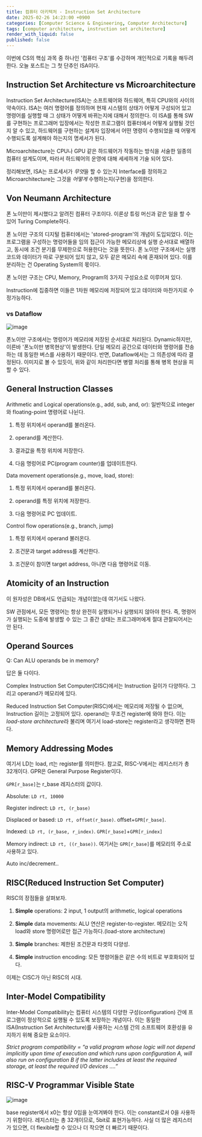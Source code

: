 ```yaml
---
title: 컴퓨터 아키텍처 - Instruction Set Architecture
date: 2025-02-26 14:23:00 +0900
categories: [Computer Science & Engineering, Computer Architecture]
tags: [computer architecture, instruction set architecture]
render_with_liquid: false
published: false
---
```


이번에 CS의 핵심 과목 중 하나인 '컴퓨터 구조'를 수강하며 개인적으로 기록을 해두려 한다. 오늘 포스트는 그 첫 단추인 ISA이다.

## Instruction Set Architecture vs Microarchitecture

Instruction Set Architecture(ISA)는 소프트웨어와 하드웨어, 특히 CPU와의 사이의 약속이다. ISA는 여러 명령어를 정의하며
현재 시스템의 상태가 어떻게 구성되어 있고 명령어를 실행할 때 그 상태가
어떻게 바뀌는지에 대해서 정의한다. 이 ISA를 통해 SW를 구현하는 프로그래머 입장에서는 작성한 프로그램이 컴퓨터에서 어떻게 실행될 것인지 알 수 있고, 하드웨어를 구현하는 설계자 입장에서 어떤 명령이 수행되었을 때 어떻게 수행되도록 설계해야 하는지의 명세서가 된다.

Microarchitecture는 CPU나 GPU 같은 하드웨어가 작동하는 방식을 서술한 일종의 컴퓨터 설계도이며, 따라서 하드웨어의 운영에 대해 세세하게 기술 되어 있다.

정리해보면, ISA는 프로세서가 *무엇*을 할 수 있는지 Interface를 정의하고 Microarchitecture는 그것을 *어떻게* 수행하는지(구현)을 정의한다.

## Von Neumann Architecture

폰 노이만이 제시했다고 알려진 컴퓨터 구조이다. 이론상 튜링 머신과 같은 일을 할 수 있어 Turing Complete하다. 

폰 노이만 구조의 디지털 컴퓨터에서는 'stored-program'의 개념이 도입되었다. 이는 프로그램을 구성하는 명렁어들을 임의 접근이 가능한 메모리상에 실행 순서대로 배열하고, 동시에 조건 분기를 무제한으로 허용한다는 것을 뜻한다. 폰 노이만 구조에서는 실행 코드와 데이터가 따로 구분되어 있지 않고, 모두 같은 메모리 속에 혼재되어 있다. 이를 분리하는 건 Operating System의 몫이다. 

폰 노이만 구조는 CPU, Memory, Program의 3가지 구성요소로 이루어져 있다.

Instruction에 집중하면 이들은 1차원 메모리에 저장되어 있고 데이터와 마찬가지로 수정가능하다. 

### vs Dataflow

![image](https://slideplayer.com/slide/15539653/93/images/29/von+Neumann+vs+Dataflow.jpg)

폰노이만 구조에서는 명렁어가 메모리에 저장된 순서대로 처리된다. Dynamic하지만, 이른바 '폰노이만 병목현상'이 발생한다. 단일 메모리 공간으로 데이터와 명령어를 전송하는 데 동일한 버스를 사용하기 때문이다. 반면, Dataflow에서는 그 의존성에 따라 결정된다. 이미지로 볼 수 있듯이, 위와 같이 처리한다면 병렬 처리를 통해 병목 현상을 피할 수 있다.

## General Instruction Classes

Arithmetic and Logical operations(e.g., add, sub, and, or): 일반적으로 integer와 floating-point 명령어로 나뉜다.

1. 특정 위치에서 operand를 불러온다.

2. operand를 계산한다.

3. 결과값을 특정 위치에 저장한다.

4. 다음 명렁어로 PC(program counter)를 업데이트한다.

Data movement operations(e.g., move, load, store):

1. 특정 위치에서 operand를 불러온다.

2. operand를 특정 위치에 저장한다.

3. 다음 명령어로 PC 업데이트.

Control flow operations(e.g., branch, jump)

1. 특정 위치에서 operand 불러온다.

2. 조건문과 target address를 계산한다.

3. 조건문이 참이면 target address, 아니면 다음 명령어로 이동.

## Atomicity of an Instruction

이 원자성은 DB에서도 언급되는 개념이었는데 여기서도 나왔다.

SW 관점에서, 모든 명령어는 항상 완전히 실행되거나 실행되지 않아야 한다.
즉, 명령어가 실행되는 도중에 발생할 수 있는 그 중간 상태는 프로그래머에게 절대 관찰되어서는 안 된다.

## Operand Sources

Q: Can ALU operands be in memory?

답은 둘 다이다.

Complex Instruction Set Computer(CISC)에서는 Instruction 길이가 다양하다. 그리고 operand가 메모리에 있다.

Reduced Instruction Set Computer(RISC)에서는 메모리에 저장될 수 없으며, Instruction 길이는 고정되어 있다. operand는 무조건 register에 와야 한다. 이는 *load-store architecture*라 불리며 여기서 load-store는 register라고 생각하면 편하다.

## Memory Addressing Modes

여기서 LD는 load, rt는 register를 의미한다. 참고로, RISC-V에서는 레지스터가 총 32개이다. GPR은 General Purpose Register이다.

`GPR[r_base]`는 r_base 레지스터의 값이다.

Absolute: `LD rt, 10000`

Register indirect: `LD rt, (r_base)` 

Displaced or based: `LD rt, offset(r_base)`. offset+`GPR[r_base]`.

Indexed: `LD rt, (r_base, r_index)`. `GPR[r_base]`+`GPR[r_index]`

Memory indirect: `LD rt, ((r_base))`. 여기서는 `GPR[r_base]`를 메모리의 주소로 사용하고 있다.

Auto inc/decrement..

## RISC(Reduced Instruction Set Computer)

RISC의 장점들을 살펴보자.

1. **Simple** operations: 2 input, 1 output의 arithmetic, logical operations

2. **Simple** data movements: ALU 연산은 register-to-register.
메모리는 오직 load와 store 명령어로만 접근 가능하다.(load-store architecture)

3. **Simple** branches: 제한된 조건문과 타겟의 다양성.

4. **Simple** instruction encoding: 모든 명령어들은 같은 수의 비트로 부호화되어 있다. 

이제는 CISC가 아닌 RISC의 시대.

## Inter-Model Compatibility

Inter-Model Compatibility는 컴퓨터 시스템의 다양한 구성(configuration) 간에 프로그램이 정상적으로 실행될 수 있도록 보장하는 개념이다. 이는 동일한 ISA(Instruction Set Architecture)를 사용하는 시스템 간의 소프트웨어 호환성을 유지하기 위해 중요한 요소이다.

*Strict program compatibility = “a valid program whose logic will not depend implicitly upon time of execution and which runs upon configuration A, will also run on configuration B if the latter includes at least the required storage, at least the required I/O devices ….”*

## RISC-V Programmar Visible State

![image](https://velog.velcdn.com/images/io0818/post/d4a66c03-235e-4a78-b0b2-0f96d5740660/image.png)

base register에서 x0는 항상 0임을 눈여겨봐야 한다. 이는 constant로서 0을 사용하기 위함이다. 레지스터는 총 32개이므로, 5bit로 표현가능하다.
사실 더 많은 레지스터가 있으면, 더 flexible할 수 있으나 더 작으면 더 빠르기 때문이다.



